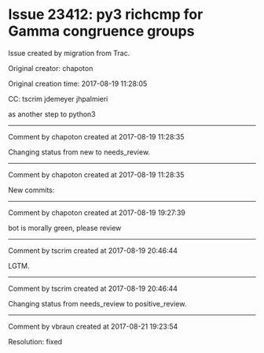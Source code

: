 # Issue 23412: py3 richcmp for Gamma congruence groups

Issue created by migration from Trac.

Original creator: chapoton

Original creation time: 2017-08-19 11:28:05

CC:  tscrim jdemeyer jhpalmieri

as another step to python3


---

Comment by chapoton created at 2017-08-19 11:28:35

Changing status from new to needs_review.


---

Comment by chapoton created at 2017-08-19 11:28:35

New commits:


---

Comment by chapoton created at 2017-08-19 19:27:39

bot is morally green, please review


---

Comment by tscrim created at 2017-08-19 20:46:44

LGTM.


---

Comment by tscrim created at 2017-08-19 20:46:44

Changing status from needs_review to positive_review.


---

Comment by vbraun created at 2017-08-21 19:23:54

Resolution: fixed
